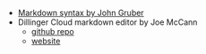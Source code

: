 - [Markdown syntax by John Gruber](https://daringfireball.net/projects/markdown/syntax)
- Dillinger Cloud markdown editor by Joe McCann
    + [github repo](https://github.com/joemccann/dillinger)
    + [website](http://dillinger.io)
